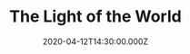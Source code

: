 ---
title: "The Light of the World"
image: "https://i.vimeocdn.com/video/878416796_780x439.webp"
date: "2020-04-12T14:30:00.000Z"
video:
  type: "vimeo"
  id: 407722846
speaker:
  name: "Bart Wilkins"
  permalink: "bart-wilkins"
series: "i-am"
---